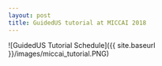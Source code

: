 ```yaml
---
layout: post
title: GuidedUS tutorial at MICCAI 2018 
---
```


![GuidedUS Tutorial Schedule]({{ site.baseurl }}/images/miccai_tutorial.PNG)
